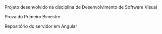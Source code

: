 Projeto desenvolvido na disciplina de Desenvolvimento de Software Visual

Prova do Primeiro Bimestre

Repositório do servidor em Angular